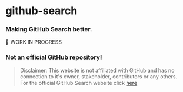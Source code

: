 # github-search

### Making GitHub Search better.  
🚧 WORK IN PROGRESS  

### **Not an official GitHub repository!** 
 
> Disclaimer: This website is not affiliated with GitHub and has no connection to it's owner, stakeholder, contributors or any others.  
> For the official GitHub Search website click [here](https://github.com/search)